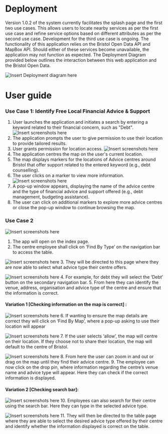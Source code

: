 # Deployment

<p>Version 1.0.2 of the system currently facilitates the splash page and the first two use cases. This allows users to locate nearby services as per the first use case and refine service options based on different attributes as per the second use case. Development for the third use case is ongoing. The functionality of this application relies on the Bristol Open Data API and MapBox API. Should either of these services become unavailable, the application may not function as expected. The Deployment Diagram provided below outlines the interaction between this web application and the Bristol Open Data.</p>

![Insert Deployment diagram here](images/DepDiagram.png)

# User guide
### Use Case 1: Identify Free Local Financial Advice & Support
1. User launches the application and initiates a search by entering a keyword related to their financial concern, such as "Debt". ![Insert screenshots here](images/HomePageSearch.png)
2. The application prompts the user to give permission to use their location to provide tailored results. 
3. User grants permission for location access. ![Insert screenshots here](images/LocationTag.png)
4. The application centres the map on the user's current location. 
5. The map displays markers for the locations of Advice centres around Bristol that offer support related to the entered keyword (e.g., debt counselling). 
6. The user clicks on a marker to view more information. ![Insert screenshots here](images/MapPin.png)
7. A pop-up window appears, displaying the name of the advice centre and the type of financial advice and support offered (e.g., debt management, budgeting assistance).
8. The user can click on additional markers to explore more advice centres or close the pop-up window to continue browsing the map.


### Use Case 2
![Insert screenshots here](images/IndexPage.png)
1.	The app will open on the index page.
2.	The centre employee shall click on ‘Find By Type’ on the navigation bar to access the table.

![Insert screenshots here](images/Table4.png)
3.	They will be directed to this page where they are now able to select what advice type their centre offers.

![Insert screenshots here](images/Table.png)
4.	For example, for debt they will select the ‘Debt’ button on the secondary navigation bar. 
5.	From here they can identify the venue, address, organisation and advice type of the centre and ensure that the information is correct. 

#### Variation 1 [Checking information on the map is correct] :
![Insert screenshots here](images/TablePopUp.png)
6.	 If wanting to ensure the map details are correct they will click on ‘Find By Map’, where a pop-up asking to use their location will appear

![Insert screenshots here](images/Map.png)
7.	If the user selects ‘allow’, the map will centre on their location. If they choose not to share their location, the map will default to the centre of Bristol. 

![Insert screenshots here](images/MapPin.png)
8.	From here the user can zoom in and out or drag on the map until they find their advice centre.
9.	The employee can now click on the drop pin, where information regarding the centre’s venue name and advice type will appear. Here they can check if the correct information is displayed. 

#### Variation 2 [Checking search bar]:
![Insert screenshots here](images/MapSearch.png)
10.	Employees can also search for their centre using the search bar. Here they can type in the selected advice type.

![Insert screenshots here](images/Table3.png)
11.	They will then be directed to the table page where they are able to select the desired advice type offered by their centre and identify whether the information displayed is correct on the table. 

